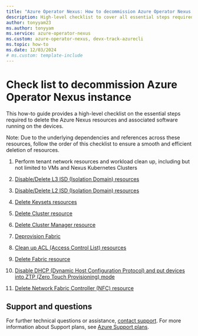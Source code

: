 ```yaml
---
title: "Azure Operator Nexus: How to decommission Azure Operator Nexus instance checklist"
description: High-level checklist to cover all essential steps required for decommissioning Azure Operator Nexus instance
author: tonyyam23
ms.author: tonyyam
ms.service: azure-operator-nexus
ms.custom: azure-operator-nexus, devx-track-azurecli
ms.topic: how-to
ms.date: 12/03/2024
# ms.custom: template-include
---
```


# Check list to decommission Azure Operator Nexus instance
This how-to guide provides a high-level checklist on the essential steps required to delete the Azure Nexus resources and associated software running on the devices.

Note: Due to the underlying dependencies and references across these resources, follow the order of this checklist to ensure a smooth and efficient deletion of resources.

1) Perform tenant network resources and workload clean up, including but not limited to VMs and Nexus Kubernetes Clusters

2) [Disable/Delete L3 ISD (Isolation Domain) resources](https://learn.microsoft.com/azure/operator-nexus/howto-delete-layer-3-isolation-domains)

3) [Disable/Delete L2 ISD (Isolation Domain) resources](https://learn.microsoft.com/azure/operator-nexus/howto-configure-isolation-domain#delete-l2-isolation-domain)

4) [Delete Keysets resources](https://learn.microsoft.com/azure/operator-nexus/howto-baremetal-bmc-ssh#deleting-a-bmc-keyset)

5) [Delete Cluster resource](https://learn.microsoft.com/azure/operator-nexus/howto-configure-cluster#delete-a-cluster)

6) [Delete Cluster Manager resource](https://learn.microsoft.com/azure/operator-nexus/howto-cluster-manager#delete-cluster-manager)

7) [Deprovision Fabric](https://learn.microsoft.com/azure/operator-nexus/howto-configure-network-fabric#deleting-fabric)

8) [Clean up ACL (Access Control List) resources](https://learn.microsoft.com/azure/operator-nexus/howto-delete-access-control-list-network-to-network-interconnect)

9) [Delete Fabric resource](https://learn.microsoft.com/azure/operator-nexus/howto-configure-network-fabric#deleting-fabric)

10) [Disable DHCP (Dynamic Host Configuration Protocol) and put devices into ZTP (Zero Touch Provisioning) mode](https://learn.microsoft.com/azure/operator-nexus/howto-platform-prerequisites#default-setup-for-other-devices-installed)

11) [Delete Network Fabric Controller (NFC) resource](https://learn.microsoft.com/azure/operator-nexus/howto-configure-network-fabric-controller#delete-network-fabric-controller)


## Support and questions
For further technical questions or assistance, [contact support](https://portal.azure.com/?#blade/Microsoft_Azure_Support/HelpAndSupportBlade). For more information about Support plans, see [Azure Support plans](https://azure.microsoft.com/support/plans/response/).
